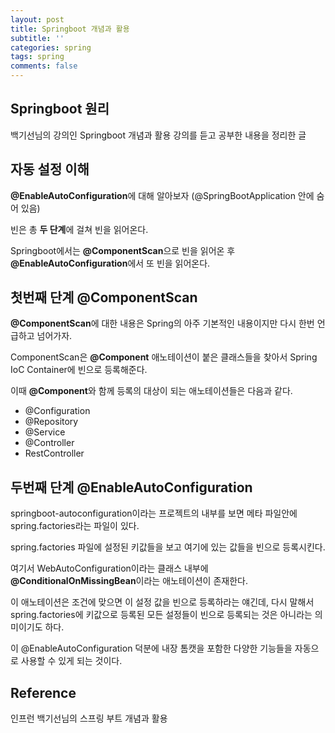 ```yaml
---
layout: post
title: Springboot 개념과 활용
subtitle: ''
categories: spring
tags: spring
comments: false
---
```


## Springboot 원리

백기선님의 강의인 Springboot 개념과 활용 강의를 듣고 공부한 내용을 정리한 글

## 자동 설정 이해

**@EnableAutoConfiguration**에 대해 알아보자
(@SpringBootApplication 안에 숨어 있음)

빈은 총 **두 단계**에 걸쳐 빈을 읽어온다.

Springboot에서는 **@ComponentScan**으로 빈을 읽어온 후 **@EnableAutoConfiguration**에서 또 빈을 읽어온다.

## 첫번째 단계 @ComponentScan

**@ComponentScan**에 대한 내용은 Spring의 아주 기본적인 내용이지만 다시 한번 언급하고 넘어가자.

ComponentScan은 **@Component** 애노테이션이 붙은 클래스들을 찾아서 Spring IoC Container에 빈으로 등록해준다.

이때 **@Component**와 함께 등록의 대상이 되는 애노테이션들은 다음과 같다.

- @Configuration
- @Repository
- @Service
- @Controller
- RestController

## 두번째 단계 @EnableAutoConfiguration

springboot-autoconfiguration이라는 프로젝트의 내부를 보면 메타 파일안에 spring.factories라는 파일이 있다.

spring.factories 파일에 설정된 키값들을 보고 여기에 있는 값들을 빈으로 등록시킨다.

여기서 WebAutoConfiguration이라는 클래스 내부에 **@ConditionalOnMissingBean**이라는 애노테이션이 존재한다.

이 애노테이션은 조건에 맞으면 이 설정 값을 빈으로 등록하라는 얘긴데, 다시 말해서 spring.factories에 키값으로 등록된 모든 설정들이 빈으로 등록되는 것은 아니라는 의미이기도 하다.

이 @EnableAutoConfiguration 덕분에 내장 톰캣을 포함한 다양한 기능들을 자동으로 사용할 수 있게 되는 것이다.

## Reference

인프런 백기선님의 스프링 부트 개념과 활용
